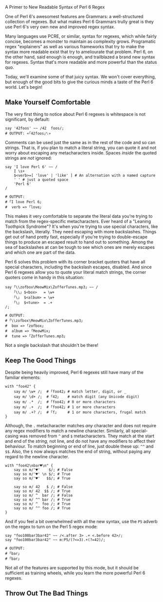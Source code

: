 A Primer to New Readable Syntax of Perl 6 Regex


One of Perl 6's awesomest features are Grammars: a well-structured collection of regexes. But what makes Perl 6 Grammars trully great is they use Perl 6's very own new and improved regex syntax.

Many languages use PCRE, or similar, syntax for regexes, which while fairly concise, becomes a monster to maintain as complexity grows. Programatic regex "explainers" as well as various frameworks that try to make the syntax more readable exist that try to ameliourate that problem. Perl 6, on the other hand, said enough is enough, and trailblazed a brand new syntax for regexes. Syntax that's more readable and more powerful than the status quo.

Today, we'll examine some of that juicy syntax. We won't cover everything, but enough of the good bits to give the curious minds a taste of the Perl 6 world. Let's begin!

## Make Yourself Comfortable

The very first thing to notice about Perl 6 regexes is whitespace is not significant, by default:

    say '42foos' ~~ /42  foos/;
    # OUTPUT: «｢42foos｣␤»

Comments can be used just the same as in the rest of the code and so can strings. That is, if you plan to match a literal string, you can quote it and not worry about escaping any metacharacters inside. Spaces *inside* the quoted strings are *not* ignored:

    say 'I love Perl 6' ~~ /
        I \s+
        $<verb>=[ 'love' | 'like' ] # An alternation with a named capture
        ' ' # just a quoted space
        'Perl 6'
    /

    # OUTPUT:
    # ｢I love Perl 6｣
    #  verb => ｢love｣

This makes it very comfortable to separate the literal data you're trying to
match from the regex-specific metacharacters. Ever heard of a "Leaning Toothpick Syndrome"? It's when you're trying to use special characters, like the backslash, literally. They need escaping with more backslashes. Things get out of hand pretty fast, especially if you're trying to double-escape things to produce an escaped result to hand out to something. Among the sea of backslashes at can be tough to see which ones are merely escapes and which one are part of the data.

Perl 6 solves this problem with its corner bracket quoters that have all special characters, including the backslash escapes, disabled. And since Perl 6 regexes allow you to quote your literal match strings, the corner quoters come in handy in this situation:

    say ｢\\zofbox\MeowMix\ZofferTunes.mp3｣ ~~ /
        ｢\\｣ $<box>   = \w+
        ｢\｣  $<album> = \w+
        ｢\｣  $<tune>  = .+
    /;

    # OUTPUT:
    # ｢\\zofbox\MeowMix\ZofferTunes.mp3｣
    #  box => ｢zofbox｣
    #  album => ｢MeowMix｣
    #  tune => ｢ZofferTunes.mp3｣

Not a single backslash that shouldn't be there!

## Keep The Good Things

Despite being heavily improved, Perl 6 regexes still have many of the familiar elements:

    with "foo42" {
        say m/ \w+ /;  # ｢foo42｣ # match letter, digit, or _
        say m/ \d+ /;  # ｢42｣    # match digit (any Unicode digit)
        say m/ .*  /;  # ｢foo42｣ # 0 or more characters
        say m/ .+  /;  # ｢foo42｣ # 1 or more characters
        say m/ .+? /;  # ｢f｣     # 1 or more characters, frugal match
    }

Although, the `.` metacharacter matches *any* character and does not require any regex modifiers to match a newline character. Similarly, all special-casing was removed from `^` and `$` metacharacters. They match at the start and end of the *string,* not line, and do not have any modifiers to affect their behaviour. To match beginning or end of line, just double these up: `^^` and `$$`. Also, the `$` now always matches the end of string, without paying any regard to the newline character.

    with "foo42\nbar♥\n" {
        say so m/'♥'    $/; # False
        say so m/'♥' \n $/; # True
        say so m/'♥'   $$/; # True

        say so m/ 42   $ /; # False
        say so m/ 42  $$ /; # True
        say so m/ ^  bar /; # False
        say so m/ ^^ bar /; # True
        say so m/ ^  foo /; # True
        say so m/ ^^ foo /; # True
    }

And if you feel a bit overwhelmed with all the new syntax, use the `P5` adverb on the regex to turn on the Perl 5 regex mode:

    say "foo100bar3bar42" ~~ /<.after 3> .+ <.before 42>/;
    say "foo100bar3bar42" ~~ m:P5/(?<=3).+(?=42)/;

    # OUTPUT:
    # ｢bar｣
    # ｢bar｣

Not all of the features are supported by this mode, but it should be sufficient as training wheels, while you learn the more powerful Perl 6 regexes.

## Throw Out The Bad Things